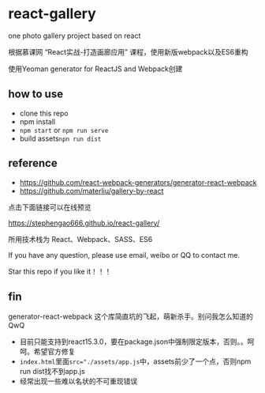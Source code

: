 # react-gallery
one photo gallery project based on react

根据慕课网 “React实战-打造画廊应用” 课程，使用新版webpack以及ES6重构

使用Yeoman generator for ReactJS and Webpack创建

## how to use
- clone this repo
- npm install 
- `npm start` or `npm run serve`
- build assets`npn run dist`

## reference
- https://github.com/react-webpack-generators/generator-react-webpack
- https://github.com/materliu/gallery-by-react


点击下面链接可以在线预览

https://stephengao666.github.io/react-gallery/

所用技术栈为 React、Webpack、SASS、ES6

If you have any question, please use email, weibo or QQ to contact me.

Star this repo if you like it！！！

## fin
generator-react-webpack 这个库简直坑的飞起，萌新杀手。别问我怎么知道的QwQ
- 目前只能支持到react15.3.0，要在package.json中强制限定版本，否则。。呵呵。希望官方修复
- `index.html`里面`src="./assets/app.js`中，assets前少了一个点，否则npm run dist找不到app.js
- 经常出现一些难以名状的不可重现错误


